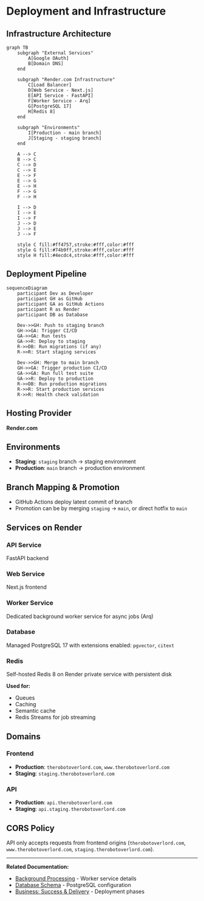 # Deployment and Infrastructure

## Infrastructure Architecture

```mermaid
graph TB
    subgraph "External Services"
        A[Google OAuth]
        B[Domain DNS]
    end
    
    subgraph "Render.com Infrastructure"
        C[Load Balancer]
        D[Web Service - Next.js]
        E[API Service - FastAPI]
        F[Worker Service - Arq]
        G[PostgreSQL 17]
        H[Redis 8]
    end
    
    subgraph "Environments"
        I[Production - main branch]
        J[Staging - staging branch]
    end
    
    A --> C
    B --> C
    C --> D
    C --> E
    E --> F
    E --> G
    E --> H
    F --> G
    F --> H
    
    I --> D
    I --> E
    I --> F
    J --> D
    J --> E
    J --> F
    
    style C fill:#ff4757,stroke:#fff,color:#fff
    style G fill:#74b9ff,stroke:#fff,color:#fff
    style H fill:#4ecdc4,stroke:#fff,color:#fff
```

## Deployment Pipeline

```mermaid
sequenceDiagram
    participant Dev as Developer
    participant GH as GitHub
    participant GA as GitHub Actions
    participant R as Render
    participant DB as Database
    
    Dev->>GH: Push to staging branch
    GH->>GA: Trigger CI/CD
    GA->>GA: Run tests
    GA->>R: Deploy to staging
    R->>DB: Run migrations (if any)
    R->>R: Start staging services
    
    Dev->>GH: Merge to main branch
    GH->>GA: Trigger production CI/CD
    GA->>GA: Run full test suite
    GA->>R: Deploy to production
    R->>DB: Run production migrations
    R->>R: Start production services
    R->>R: Health check validation
```

## Hosting Provider

**Render.com**

## Environments

- **Staging**: `staging` branch → staging environment
- **Production**: `main` branch → production environment

## Branch Mapping & Promotion

- GitHub Actions deploy latest commit of branch
- Promotion can be by merging `staging` → `main`, or direct hotfix to `main`

## Services on Render

### API Service
FastAPI backend

### Web Service
Next.js frontend

### Worker Service
Dedicated background worker service for async jobs (Arq)

### Database
Managed PostgreSQL 17 with extensions enabled: `pgvector`, `citext`

### Redis
Self-hosted Redis 8 on Render private service with persistent disk

**Used for:**
- Queues
- Caching
- Semantic cache
- Redis Streams for job streaming

## Domains

### Frontend
- **Production**: `therobotoverlord.com`, `www.therobotoverlord.com`
- **Staging**: `staging.therobotoverlord.com`

### API
- **Production**: `api.therobotoverlord.com`
- **Staging**: `api.staging.therobotoverlord.com`

## CORS Policy

API only accepts requests from frontend origins (`therobotoverlord.com`, `www.therobotoverlord.com`, `staging.therobotoverlord.com`).

---

**Related Documentation:**
- [Background Processing](./11-background-processing.md) - Worker service details
- [Database Schema](./05-database-schema.md) - PostgreSQL configuration
- [Business: Success & Delivery](../business-requirements/19-success-delivery.md) - Deployment phases
